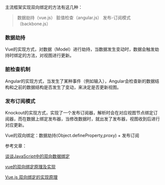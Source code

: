 主流框架实现双向绑定的方法有这几种：
>数据劫持（vue.js）
脏值检查（angular.js）
发布-订阅模式（backbone.js）



### 数据劫持
Vue的实现方式，对数据（Model）进行劫持，当数据发生变动时，数据会触发劫持时绑定的方法，对视图进行更新。

### 脏检查机制
Angular的实现方式，当发生了某种事件（例如输入），Angular会检查新的数据结构和之前的数据结构是否发生了变动，来决定是否更新视图。

### 发布订阅模式
Knockout的实现方式，实现了一个发布订阅器，解析时会在对应视图节点绑定订阅器，而在数据上绑定发布器，当修改数据时，就出发了发布器，视图收到后进行对应更新。

Vue的双向绑定：数据劫持(Object.defineProperty,proxy) + 发布订阅

参考文章：

[谈谈JavaScript中的双向数据绑定](http://www.html-js.com/article/Study-of-twoway-data-binding-JavaScript-talk-about-JavaScript-every-day)

[vue的双向绑定原理及实现](http://www.cnblogs.com/canfoo/p/6891868.html)

[Vue.js 双向绑定的实现原理](https://juejin.im/entry/583bd53ca22b9d006dce11d7)